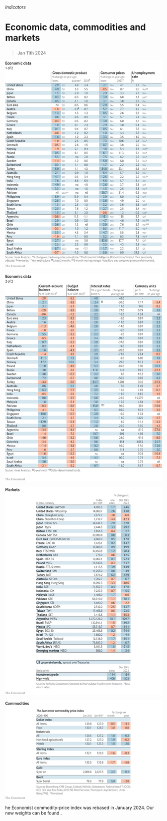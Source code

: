 ###### Indicators

# Economic data, commodities and markets 

#####  

> Jan 11th 2024 

![image](images/20240113_INT101.png) 


![image](images/20240113_INT102.png) 


![image](images/20240113_INT201.png) 


![image](images/20240113_INT401.png) 


he Economist commodity-price index was rebased in January 2024. Our new weights can be found .

